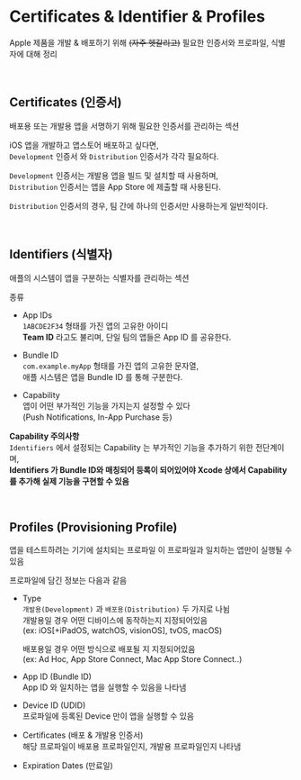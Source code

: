 # Certificates & Identifier & Profiles

Apple 제품을 개발 & 배포하기 위해 ~~(자주 헷갈리고)~~ 필요한 인증서와 프로파일, 식별자에 대해 정리

</br>

## Certificates (인증서)

배포용 또는 개발용 앱을 서명하기 위해 필요한 인증서를 관리하는 섹션

iOS 앱을 개발하고 앱스토어 배포하고 싶다면,  
`Development` 인증서 와 `Distribution` 인증서가 각각 필요하다.
  
`Development` 인증서는 개발용 앱을 빌드 및 설치할 때 사용하며,  
`Distribution` 인증서는 앱을 App Store 에 제출할 때 사용된다.

`Distribution` 인증서의 경우, 팀 간에 하나의 인증서만 사용하는게 일반적이다.

</br>

## Identifiers (식별자)

애플의 시스템이 앱을 구분하는 식별자를 관리하는 섹션  

종류

- App IDs  
`1ABCDE2F34` 형태를 가진 앱의 고유한 아이디  
**Team ID** 라고도 불리며, 단일 팀의 앱들은 App ID 를 공유한다.

- Bundle ID  
`com.example.myApp` 형태를 가진 앱의 고유한 문자열,  
애플 시스템은 앱을 Bundle ID 를 통해 구분한다.

- Capability  
앱이 어떤 부가적인 기능을 가지는지 설정할 수 있다  
(Push Notifications, In-App Purchase 등)

**Capability 주의사항**  
`Identifiers` 에서 설정되는 Capability 는 부가적인 기능을 추가하기 위한 전단계이며,  
**Identifiers 가 Bundle ID와 매칭되어 등록이 되어있어야 Xcode 상에서 Capability 를 추가해 실제 기능을 구현할 수 있음**

</br>

## Profiles (Provisioning Profile)

앱을 테스트하려는 기기에 설치되는 프로파일
이 프로파일과 일치하는 앱만이 실행될 수 있음

프로파일에 담긴 정보는 다음과 같음

- Type  
	`개발용(Development)` 과 `배포용(Distribution)` 두 가지로 나뉨  
	개발용일 경우 어떤 디바이스에 동작하는지 지정되어있음  
	(ex: iOS[+iPadOS, watchOS, visionOS], tvOS, macOS) 

	배포용일 경우 어떤 방식으로 배포될 지 지정되어있음  
	(ex: Ad Hoc, App Store Connect, Mac App Store Connect..)
- App ID (Bundle ID)  
	App ID 와 일치하는 앱을 실행할 수 있음을 나타냄
- Device ID (UDID)  
	프로파일에 등록된 Device 만이 앱을 실행할 수 있음
- Certificates (배포 & 개발용 인증서)  
	해당 프로파일이 배포용 프로파일인지, 개발용 프로파일인지 나타냄
- Expiration Dates (만료일)